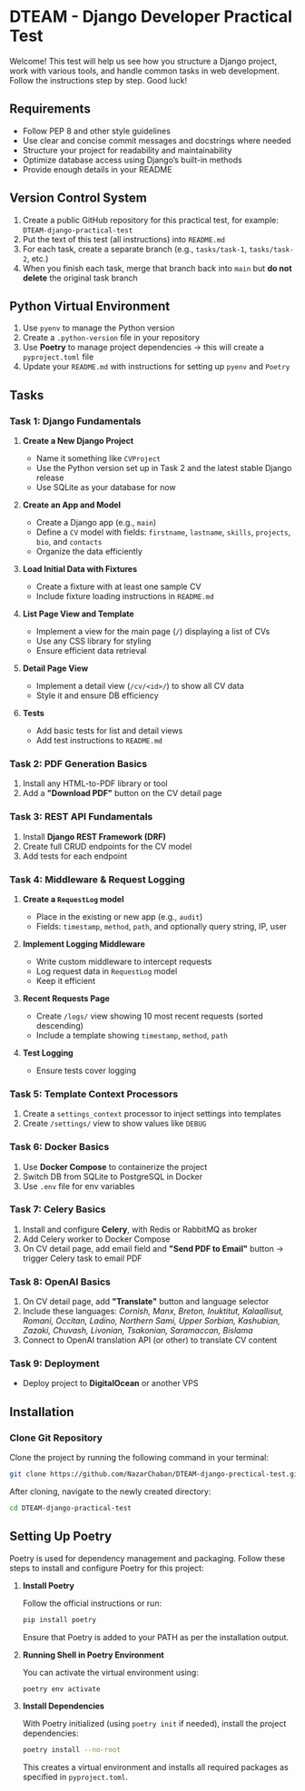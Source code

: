 # **DTEAM - Django Developer Practical Test**

Welcome! This test will help us see how you structure a Django project, work with various tools, and handle common tasks in web development. Follow the instructions step by step. Good luck!


## **Requirements**

* Follow PEP 8 and other style guidelines
* Use clear and concise commit messages and docstrings where needed
* Structure your project for readability and maintainability
* Optimize database access using Django’s built-in methods
* Provide enough details in your README


## **Version Control System**

1. Create a public GitHub repository for this practical test, for example: `DTEAM-django-practical-test`
2. Put the text of this test (all instructions) into `README.md`
3. For each task, create a separate branch (e.g., `tasks/task-1`, `tasks/task-2`, etc.)
4. When you finish each task, merge that branch back into `main` but **do not delete** the original task branch


## **Python Virtual Environment**

1. Use `pyenv` to manage the Python version
2. Create a `.python-version` file in your repository
3. Use **Poetry** to manage project dependencies → this will create a `pyproject.toml` file
4. Update your `README.md` with instructions for setting up `pyenv` and `Poetry`


## **Tasks**

### **Task 1: Django Fundamentals**

1. **Create a New Django Project**

   * Name it something like `CVProject`
   * Use the Python version set up in Task 2 and the latest stable Django release
   * Use SQLite as your database for now

2. **Create an App and Model**

   * Create a Django app (e.g., `main`)
   * Define a `CV` model with fields: `firstname`, `lastname`, `skills`, `projects`, `bio`, and `contacts`
   * Organize the data efficiently

3. **Load Initial Data with Fixtures**

   * Create a fixture with at least one sample CV
   * Include fixture loading instructions in `README.md`

4. **List Page View and Template**

   * Implement a view for the main page (`/`) displaying a list of CVs
   * Use any CSS library for styling
   * Ensure efficient data retrieval

5. **Detail Page View**

   * Implement a detail view (`/cv/<id>/`) to show all CV data
   * Style it and ensure DB efficiency

6. **Tests**

   * Add basic tests for list and detail views
   * Add test instructions to `README.md`


### **Task 2: PDF Generation Basics**

1. Install any HTML-to-PDF library or tool
2. Add a **"Download PDF"** button on the CV detail page


### **Task 3: REST API Fundamentals**

1. Install **Django REST Framework (DRF)**
2. Create full CRUD endpoints for the CV model
3. Add tests for each endpoint


### **Task 4: Middleware & Request Logging**

1. **Create a `RequestLog` model**

   * Place in the existing or new app (e.g., `audit`)
   * Fields: `timestamp`, `method`, `path`, and optionally query string, IP, user

2. **Implement Logging Middleware**

   * Write custom middleware to intercept requests
   * Log request data in `RequestLog` model
   * Keep it efficient

3. **Recent Requests Page**

   * Create `/logs/` view showing 10 most recent requests (sorted descending)
   * Include a template showing `timestamp`, `method`, `path`

4. **Test Logging**

   * Ensure tests cover logging


### **Task 5: Template Context Processors**

1. Create a `settings_context` processor to inject settings into templates
2. Create `/settings/` view to show values like `DEBUG`


### **Task 6: Docker Basics**

1. Use **Docker Compose** to containerize the project
2. Switch DB from SQLite to PostgreSQL in Docker
3. Use `.env` file for env variables


### **Task 7: Celery Basics**

1. Install and configure **Celery**, with Redis or RabbitMQ as broker
2. Add Celery worker to Docker Compose
3. On CV detail page, add email field and **"Send PDF to Email"** button → trigger Celery task to email PDF


### **Task 8: OpenAI Basics**

1. On CV detail page, add **"Translate"** button and language selector
2. Include these languages:
   *Cornish, Manx, Breton, Inuktitut, Kalaallisut, Romani, Occitan, Ladino, Northern Sami, Upper Sorbian, Kashubian, Zazaki, Chuvash, Livonian, Tsakonian, Saramaccan, Bislama*
3. Connect to OpenAI translation API (or other) to translate CV content


### **Task 9: Deployment**

* Deploy project to **DigitalOcean** or another VPS

## Installation

### Clone Git Repository

Clone the project by running the following command in your terminal:

```bash
git clone https://github.com/NazarChaban/DTEAM-django-prectical-test.git
```

After cloning, navigate to the newly created directory:

```bash
cd DTEAM-django-practical-test
```

## **Setting Up Poetry**

Poetry is used for dependency management and packaging. Follow these steps to install and configure Poetry for this project:

1. **Install Poetry**

   Follow the official instructions or run:
   ```bash
   pip install poetry
   ```
   Ensure that Poetry is added to your PATH as per the installation output.

2. **Running Shell in Poetry Environment**

   You can activate the virtual environment using:
   ```bash
   poetry env activate
   ```

3. **Install Dependencies**

   With Poetry initialized (using `poetry init` if needed), install the project dependencies:
   ```bash
   poetry install --no-root
   ```
   This creates a virtual environment and installs all required packages as specified in `pyproject.toml`.